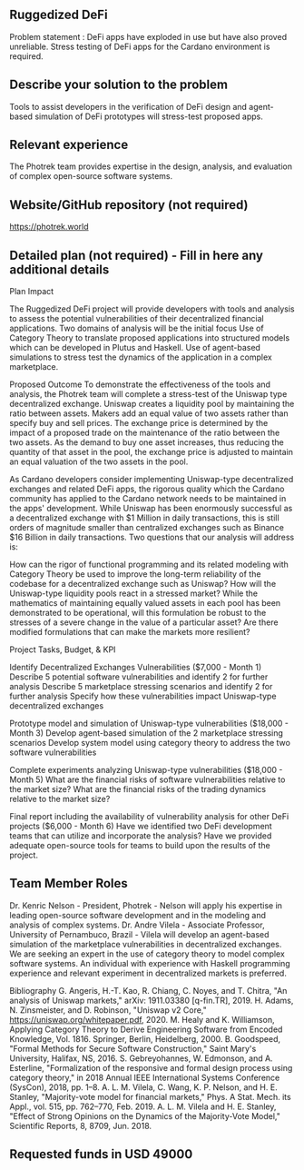 ## Ruggedized DeFi
Problem statement :
DeFi apps have exploded in use but have also proved unreliable. Stress testing of DeFi apps for the Cardano environment is required.

## Describe your solution to the problem
Tools to assist developers in the verification of DeFi design and agent-based simulation of DeFi prototypes will stress-test proposed apps.

## Relevant experience
The Photrek team provides expertise in the design, analysis, and evaluation of complex open-source software systems.

## Website/GitHub repository (not required) 
https://photrek.world
## Detailed plan (not required) - Fill in here any additional details
Plan Impact

The Ruggedized DeFi project will provide developers with tools and analysis to assess the potential vulnerabilities of their decentralized financial applications.
Two domains of analysis will be the initial focus
Use of Category Theory to translate proposed applications into structured models which can be developed in Plutus and Haskell.
Use of agent-based simulations to stress test the dynamics of the application in a complex marketplace.

Proposed Outcome
To demonstrate the effectiveness of the tools and analysis, the Photrek team will complete a stress-test of the Uniswap type decentralized exchange. Uniswap creates a liquidity pool by maintaining the ratio between assets. Makers add an equal value of two assets rather than specify buy and sell prices. The exchange price is determined by the impact of a proposed trade on the maintenance of the ratio between the two assets. As the demand to buy one asset increases, thus reducing the quantity of that asset in the pool, the exchange price is adjusted to maintain an equal valuation of the two assets in the pool.

As Cardano developers consider implementing Uniswap-type decentralized exchanges and related DeFi apps, the rigorous quality which the Cardano community has applied to the Cardano network needs to be maintained in the apps' development. While Uniswap has been enormously successful as a decentralized exchange with $1 Million in daily transactions, this is still orders of magnitude smaller than centralized exchanges such as Binance $16 Billion in daily transactions. Two questions that our analysis will address is:

How can the rigor of functional programming and its related modeling with Category Theory be used to improve the long-term reliability of the codebase for a decentralized exchange such as Uniswap?
How will the Uniswap-type liquidity pools react in a stressed market? While the mathematics of maintaining equally valued assets in each pool has been demonstrated to be operational, will this formulation be robust to the stresses of a severe change in the value of a particular asset? Are there modified formulations that can make the markets more resilient?

Project Tasks, Budget, & KPI

Identify Decentralized Exchanges Vulnerabilities ($7,000 - Month 1)
Describe 5 potential software vulnerabilities and identify 2 for further analysis
Describe 5 marketplace stressing scenarios and identify 2 for further analysis
Specify how these vulnerabilities impact Uniswap-type decentralized exchanges

Prototype model and simulation of Uniswap-type vulnerabilities ($18,000 - Month 3)
Develop agent-based simulation of the 2 marketplace stressing scenarios
Develop system model using category theory to address the two software vulnerabilities

Complete experiments analyzing Uniswap-type vulnerabilities ($18,000 - Month 5)
What are the financial risks of software vulnerabilities relative to the market size?
What are the financial risks of the trading dynamics relative to the market size?

Final report including the availability of vulnerability analysis for other DeFi projects ($6,000 - Month 6)
Have we identified two DeFi development teams that can utilize and incorporate the analysis?
Have we provided adequate open-source tools for teams to build upon the results of the project.

## Team Member Roles
Dr. Kenric Nelson - President, Photrek - Nelson will apply his expertise in leading open-source software development and in the modeling and analysis of complex systems.
Dr. Andre Vilela - Associate Professor, University of Pernambuco, Brazil - Vilela will develop an agent-based simulation of the marketplace vulnerabilities in decentralized exchanges.
We are seeking an expert in the use of category theory to model complex software systems. An individual with experience with Haskell programming experience and relevant experiment in decentralized markets is preferred.

Bibliography
G. Angeris, H.-T. Kao, R. Chiang, C. Noyes, and T. Chitra, "An analysis of Uniswap markets," arXiv: 1911.03380 [q-fin.TR], 2019.
H. Adams, N. Zinsmeister, and D. Robinson, "Uniswap v2 Core," https://uniswap.org/whitepaper.pdf, 2020.
M. Healy and K. Williamson, Applying Category Theory to Derive Engineering Software from Encoded Knowledge, Vol. 1816. Springer, Berlin, Heidelberg, 2000.
B. Goodspeed, "Formal Methods for Secure Software Construction," Saint Mary's University, Halifax, NS, 2016.
S. Gebreyohannes, W. Edmonson, and A. Esterline, "Formalization of the responsive and formal design process using category theory," in 2018 Annual IEEE International Systems Conference (SysCon), 2018, pp. 1–8.
A. L. M. Vilela, C. Wang, K. P. Nelson, and H. E. Stanley, "Majority-vote model for financial markets," Phys. A Stat. Mech. its Appl., vol. 515, pp. 762–770, Feb. 2019.
A. L. M. Vilela and H. E. Stanley, "Effect of Strong Opinions on the Dynamics of the Majority-Vote Model," Scientific Reports, 8, 8709, Jun. 2018.

## Requested funds in USD 49000
